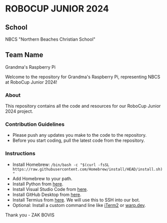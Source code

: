 # ROBOCUP JUNIOR 2024

## School
NBCS "Northern Beaches Christian School"

## Team Name
Grandma's Raspberry Pi

Welcome to the repository for Grandma's Raspberry Pi, representing NBCS at RoboCup Junior 2024!

### About
This repository contains all the code and resources for our RoboCup Junior 2024 project. 

### Contribution Guidelines
- Please push any updates you make to the code to the repository.
- Before you start coding, pull the latest code from the repository.


### Instructions
- Install Homebrew: `/bin/bash -c "$(curl -fsSL https://raw.githubusercontent.com/Homebrew/install/HEAD/install.sh)"`
- Add Homebrew to your path.
- Install Python from [here](https://www.python.org/).
- Install Visual Studio Code from [here](https://code.visualstudio.com/).
- Install GitHub Desktop from [here](https://desktop.github.com/).
- Install Termius from [here](https://www.termius.com/free-ssh-client-for-mac-os). We will use this to SSH into our bot.
- Optional: Install a custom command line like [iTerm2](https://iterm2.com/) or [warp.dev](https://www.warp.dev/).

Thank you - ZAK BOVIS
